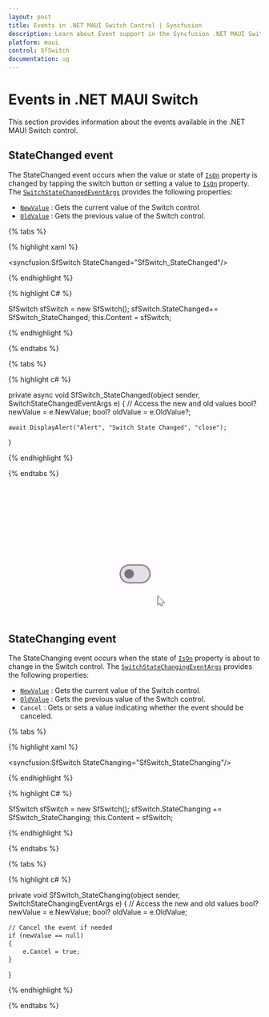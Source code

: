 ```yaml
---
layout: post
title: Events in .NET MAUI Switch Control | Syncfusion
description: Learn about Event support in the Syncfusion .NET MAUI Switch control, its elements, and more.
platform: maui
control: SfSwitch
documentation: ug
---
```


# Events in .NET MAUI Switch

This section provides information about the events available in the .NET MAUI Switch control.

## StateChanged event

The StateChanged event occurs when the value or state of [`IsOn`](https://help.syncfusion.com/cr/maui/Syncfusion.Maui.Buttons.SfSwitch.html#Syncfusion_Maui_Buttons_SfSwitch_IsOn) property is changed by tapping the switch button or setting a value to [`IsOn`](https://help.syncfusion.com/cr/maui/Syncfusion.Maui.Buttons.SfSwitch.html#Syncfusion_Maui_Buttons_SfSwitch_IsOn) property. The [`SwitchStateChangedEventArgs`](https://help.syncfusion.com/cr/maui/Syncfusion.Maui.Buttons.SwitchStateChangedEventArgs.html) provides the following properties:

* [`NewValue`](https://help.syncfusion.com/cr/maui/Syncfusion.Maui.Buttons.SwitchStateChangedEventArgs.html#Syncfusion_Maui_Buttons_SwitchStateChangedEventArgs_NewValue) : Gets the current value of the Switch control.
* [`OldValue`](https://help.syncfusion.com/cr/maui/Syncfusion.Maui.Buttons.SwitchStateChangedEventArgs.html#Syncfusion_Maui_Buttons_SwitchStateChangedEventArgs_OldValue) : Gets the previous value of the Switch control.

{% tabs %}

{% highlight xaml %}

<syncfusion:SfSwitch StateChanged="SfSwitch_StateChanged"/>
	
{% endhighlight %}

{% highlight C# %}

SfSwitch sfSwitch = new SfSwitch();
sfSwitch.StateChanged+= SfSwitch_StateChanged;
this.Content = sfSwitch;

{% endhighlight %}

{% endtabs %}

{% tabs %}

{% highlight c# %}
    
private async void SfSwitch_StateChanged(object sender, SwitchStateChangedEventArgs e)
{
    // Access the new and old values
    bool? newValue = e.NewValue;
    bool? oldValue = e.OldValue?;

    await DisplayAlert("Alert", "Switch State Changed", "close");
}

{% endhighlight %}

{% endtabs %}

![SwitchStateChangedEventArgs](images/Events/Events.gif)

## StateChanging event

The StateChanging event occurs when the state of [`IsOn`](https://help.syncfusion.com/cr/maui/Syncfusion.Maui.Buttons.SfSwitch.html#Syncfusion_Maui_Buttons_SfSwitch_IsOn) property is about to change in the Switch control. The [`SwitchStateChangingEventArgs`](https://help.syncfusion.com/cr/maui/Syncfusion.Maui.Buttons.SwitchStateChangingEventArgs.html) provides the following properties:

* [`NewValue`](https://help.syncfusion.com/cr/maui/Syncfusion.Maui.Buttons.SwitchStateChangingEventArgs.html#Syncfusion_Maui_Buttons_SwitchStateChangingEventArgs_NewValue) : Gets the current value of the Switch control.
* [`OldValue`](https://help.syncfusion.com/cr/maui/Syncfusion.Maui.Buttons.SwitchStateChangingEventArgs.html#Syncfusion_Maui_Buttons_SwitchStateChangingEventArgs_OldValue) : Gets the previous value of the Switch control.
* `Cancel` : Gets or sets a value indicating whether the event should be canceled.

{% tabs %}

{% highlight xaml %}

<syncfusion:SfSwitch StateChanging="SfSwitch_StateChanging"/>
	
{% endhighlight %}

{% highlight C# %}

SfSwitch sfSwitch = new SfSwitch();
sfSwitch.StateChanging += SfSwitch_StateChanging;
this.Content = sfSwitch;

{% endhighlight %}

{% endtabs %}

{% tabs %}

{% highlight c# %}
    
private void SfSwitch_StateChanging(object sender, SwitchStateChangingEventArgs e)
{
    // Access the new and old values
    bool? newValue = e.NewValue;
    bool? oldValue = e.OldValue;

    // Cancel the event if needed
    if (newValue == null)
    {
        e.Cancel = true;
    }
}

{% endhighlight %}

{% endtabs %}